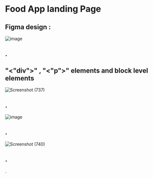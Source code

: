# Food App landing Page
## Figma design :
![image](https://github.com/user-attachments/assets/e384abcf-3d36-49df-a7ef-b52f7afc15d8)
## .
## "<"div">" , "<"p">" elements and block level elements
![Screenshot (737)](https://github.com/user-attachments/assets/0cb92953-130f-4718-a9ca-babea15bbd60)
## .
![image](https://github.com/user-attachments/assets/b5dbda57-fe3f-4969-8207-d9d76512cf95)
## .
![Screenshot (740)](https://github.com/user-attachments/assets/248eed18-e288-4855-9d76-2dbf2decb14b)
## .

.
